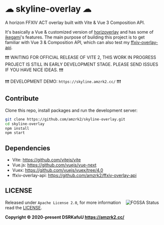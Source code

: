 # ☁ skyline-overlay ☁

A horizon FFXIV ACT overlay built with Vite & Vue 3 Composition API.

It's basically a Vue & customized version of [horizoverlay](https://github.com/bsides/horizoverlay/) and has some of [ikegami](https://github.com/hibiyasleep/ikegami)'s features. The main purpose of building this project is to get familiar with Vue 3 & Composition API, which can also test my [ffxiv-overlay-api](https://github.com/amzrk2/ffxiv-overlay-api).

❗❗❗ WAITING FOR OFFICIAL RELEASE OF VITE 2, THIS WORK IN PROGRESS PROJECT IS STILL IN EARLY DEVELOPMENT STAGE. PLEASE SEND ISSUES IF YOU HAVE NICE IDEAS. ❗❗❗

❗❗❗ DEVELOPMENT DEMO: `https://skyline.amzrk2.cc/` ❗❗❗

## Contribute

Clone this repo, install packages and run the development server:

```bash
git clone https://github.com/amzrk2/skyline-overlay.git
cd skyline-overlay
npm install
npm start
```

## Dependencies

- Vite: <https://github.com/vitejs/vite>
- Vue.js: <https://github.com/vuejs/vue-next>
- Vuex: <https://github.com/vuejs/vuex/tree/4.0>
- ffxiv-overlay-api: <https://github.com/amzrk2/ffxiv-overlay-api>

## LICENSE

<img align="right" alt="FOSSA Status" src="https://app.fossa.com/api/projects/git%2Bgithub.com%2Famzrk2%2Fskyline-overlay.svg?type=large" />

Released under `Apache License 2.0`, for more information read the [LICENSE](https://github.com/amzrk2/skyline-overlay/blob/main/LICENSE).

**Copyright © 2020-present DSRKafuU <https://amzrk2.cc/>**
